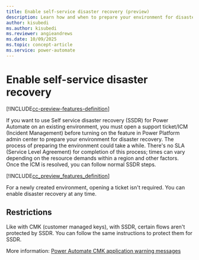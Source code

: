 ```yaml
---
title: Enable self-service disaster recovery (preview)
description: Learn how and when to prepare your environment for disaster recovery.
author: kisubedi
ms.author: kisubedi
ms.reviewer: angieandrews
ms.date: 10/09/2025
ms.topic: concept-article
ms.service: power-automate
---
```


# Enable self-service disaster recovery

[!INCLUDE[cc-preview-features-definition](includes/cc-preview-features-top-note.md)]

If you want to use Self service disaster recovery (SSDR) for Power Automate on an existing environment, you must open a support ticket/ICM (Incident Management) before turning on the feature in Power Platform admin center to prepare your environment for disaster recovery. The process of preparing the environment could take a while. There's no SLA (Service Level Agreement) for completion of this process; times can vary depending on the resource demands within a region and other factors. Once the ICM is resolved, you can follow normal SSDR steps.

[!INCLUDE[cc_preview_features_definition](includes/cc-preview-features-definition.md)]

For a newly created environment, opening a ticket isn't required. You can enable disaster recovery at any time.

## Restrictions

Like with CMK (customer managed keys), with SSDR, certain flows aren't protected by SSDR. You can follow the same instructions to protect them for SSDR.

More information: [Power Automate CMK application warning messages](customer-managed-keys.md#power-automate-cmk-application-warning-messages)

